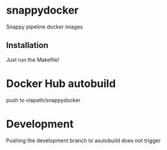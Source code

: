 # snappydocker
Snappy pipeline docker images

## Installation
Just run the Makefile!

# Docker Hub autobuild
push to viapath/snappydocker

# Development
Pushing the development branch to asutobuild does not trigger
